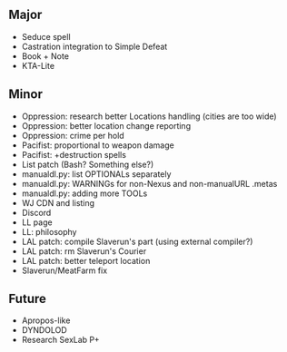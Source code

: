 ## Major
- Seduce spell
- Castration integration to Simple Defeat
- Book + Note
- KTA-Lite

## Minor
- Oppression: research better Locations handling (cities are too wide)
- Oppression: better location change reporting
- Oppression: crime per hold
- Pacifist: proportional to weapon damage
- Pacifist: +destruction spells
- List patch (Bash? Something else?)
- manualdl.py: list OPTIONALs separately
- manualdl.py: WARNINGs for non-Nexus and non-manualURL .metas
- manualdl.py: adding more TOOLs
- WJ CDN and listing
- Discord
- LL page
- LL: philosophy
- LAL patch: compile Slaverun's part (using external compiler?)
- LAL patch: rm Slaverun's Courier
- LAL patch: better teleport location
- Slaverun/MeatFarm fix

## Future
- Apropos-like
- DYNDOLOD
- Research SexLab P+
